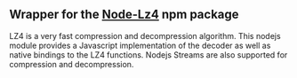## Wrapper for the [Node-Lz4](https://www.npmjs.com/package/lz4) npm package

LZ4 is a very fast compression and decompression algorithm. This nodejs module provides a Javascript implementation of the decoder as well as native bindings to the LZ4 functions. Nodejs Streams are also supported for compression and decompression.